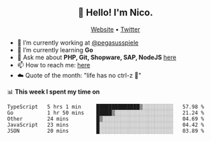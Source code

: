 <h2 align="center">👋 Hello! I'm Nico.</h2>
<p align="center">
  <a href="https://gruselhaus.com">Website</a> •
  <a href="https://twitter.com/NicoFinkernagel">Twitter</a>
</p>


- 🔭 I’m currently working at [@pegasusspiele](https://pegasus.de/en)
- 🌱 I’m currently learning **Go**
- 💬 Ask me about **PHP, Git, Shopware, SAP, NodeJS** [here](https://github.com/gruselhaus/gruselhaus/issues)
- 📫 How to reach me: [here](https://github.com/gruselhaus/gruselhaus/issues)
- ☁️ Quote of the month: "life has no ctrl-z 🌴"

📊 **This week I spent my time on**
<!--START_SECTION:waka-->
```text
TypeScript   5 hrs 1 min     ██████████████▒░░░░░░░░░░   57.98 % 
Go           1 hr 50 mins    █████▒░░░░░░░░░░░░░░░░░░░   21.24 % 
Other        24 mins         █▒░░░░░░░░░░░░░░░░░░░░░░░   04.69 % 
JavaScript   23 mins         █░░░░░░░░░░░░░░░░░░░░░░░░   04.42 % 
JSON         20 mins         █░░░░░░░░░░░░░░░░░░░░░░░░   03.89 % 
```
<!--END_SECTION:waka-->
